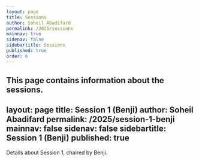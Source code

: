 ```yaml
---
layout: page
title: Sessions
author: Soheil Abadifard
permalink: /2025/sessions
mainnav: true
sidenav: false
sidebartitle: Sessions
published: true
order: 6
---
```


This page contains information about the sessions.
---
layout: page
title: Session 1 (Benji)
author: Soheil Abadifard
permalink: /2025/session-1-benji
mainnav: false
sidenav: false
sidebartitle: Session 1 (Benji)
published: true
---

Details about Session 1, chaired by Benji.

